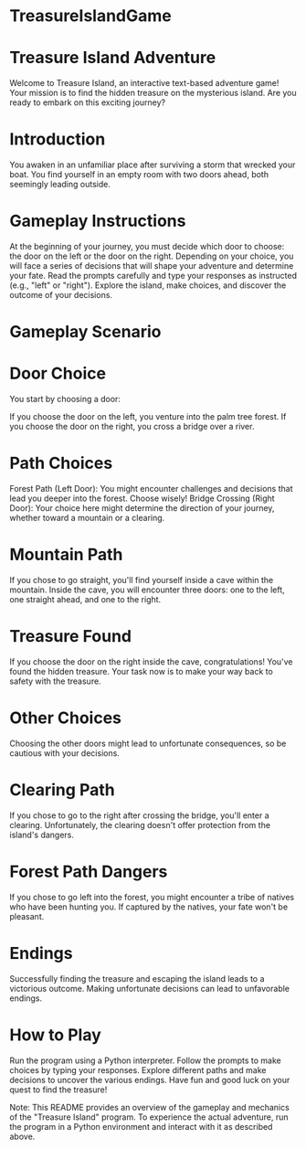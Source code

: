 # TreasureIslandGame
# Treasure Island Adventure
Welcome to Treasure Island, an interactive text-based adventure game! Your mission is to find the hidden treasure on the mysterious island. Are you ready to embark on this exciting journey?

# Introduction
You awaken in an unfamiliar place after surviving a storm that wrecked your boat. You find yourself in an empty room with two doors ahead, both seemingly leading outside.

# Gameplay Instructions
At the beginning of your journey, you must decide which door to choose: the door on the left or the door on the right.
Depending on your choice, you will face a series of decisions that will shape your adventure and determine your fate.
Read the prompts carefully and type your responses as instructed (e.g., "left" or "right").
Explore the island, make choices, and discover the outcome of your decisions.

# Gameplay Scenario
# Door Choice
You start by choosing a door:

If you choose the door on the left, you venture into the palm tree forest.
If you choose the door on the right, you cross a bridge over a river.

# Path Choices
Forest Path (Left Door): You might encounter challenges and decisions that lead you deeper into the forest. Choose wisely!
Bridge Crossing (Right Door): Your choice here might determine the direction of your journey, whether toward a mountain or a clearing.

# Mountain Path
If you chose to go straight, you'll find yourself inside a cave within the mountain.
Inside the cave, you will encounter three doors: one to the left, one straight ahead, and one to the right.

# Treasure Found
If you choose the door on the right inside the cave, congratulations! You've found the hidden treasure.
Your task now is to make your way back to safety with the treasure.

# Other Choices
Choosing the other doors might lead to unfortunate consequences, so be cautious with your decisions.

# Clearing Path
If you chose to go to the right after crossing the bridge, you'll enter a clearing.
Unfortunately, the clearing doesn't offer protection from the island's dangers.

# Forest Path Dangers
If you chose to go left into the forest, you might encounter a tribe of natives who have been hunting you.
If captured by the natives, your fate won't be pleasant.

# Endings
Successfully finding the treasure and escaping the island leads to a victorious outcome.
Making unfortunate decisions can lead to unfavorable endings.


# How to Play
Run the program using a Python interpreter.
Follow the prompts to make choices by typing your responses.
Explore different paths and make decisions to uncover the various endings.
Have fun and good luck on your quest to find the treasure!

Note: This README provides an overview of the gameplay and mechanics of the "Treasure Island" program. To experience the actual adventure, run the program in a Python environment and interact with it as described above.
